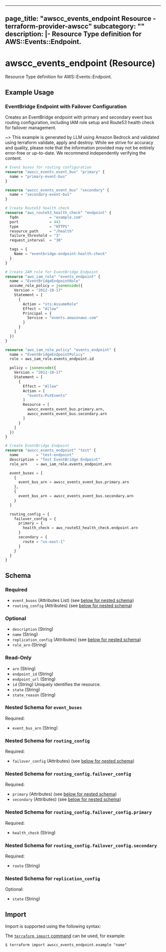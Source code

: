 
---
page_title: "awscc_events_endpoint Resource - terraform-provider-awscc"
subcategory: ""
description: |-
  Resource Type definition for AWS::Events::Endpoint.
---

# awscc_events_endpoint (Resource)

Resource Type definition for AWS::Events::Endpoint.

## Example Usage

### EventBridge Endpoint with Failover Configuration

Creates an EventBridge endpoint with primary and secondary event bus routing configuration, including IAM role setup and Route53 health check for failover management.

~> This example is generated by LLM using Amazon Bedrock and validated using terraform validate, apply and destroy. While we strive for accuracy and quality, please note that the information provided may not be entirely error-free or up-to-date. We recommend independently verifying the content.

```terraform
# Event buses for routing configuration
resource "awscc_events_event_bus" "primary" {
  name = "primary-event-bus"
}

resource "awscc_events_event_bus" "secondary" {
  name = "secondary-event-bus"
}

# Create Route53 health check
resource "aws_route53_health_check" "endpoint" {
  fqdn              = "example.com"
  port              = 443
  type              = "HTTPS"
  resource_path     = "/health"
  failure_threshold = "3"
  request_interval  = "30"

  tags = {
    Name = "eventbridge-endpoint-health-check"
  }
}

# Create IAM role for EventBridge Endpoint
resource "aws_iam_role" "events_endpoint" {
  name = "EventBridgeEndpointRole"
  assume_role_policy = jsonencode({
    Version = "2012-10-17"
    Statement = [
      {
        Action = "sts:AssumeRole"
        Effect = "Allow"
        Principal = {
          Service = "events.amazonaws.com"
        }
      }
    ]
  })
}

resource "aws_iam_role_policy" "events_endpoint" {
  name = "EventBridgeEndpointPolicy"
  role = aws_iam_role.events_endpoint.id

  policy = jsonencode({
    Version = "2012-10-17"
    Statement = [
      {
        Effect = "Allow"
        Action = [
          "events:PutEvents"
        ]
        Resource = [
          awscc_events_event_bus.primary.arn,
          awscc_events_event_bus.secondary.arn
        ]
      }
    ]
  })
}

# Create EventBridge Endpoint
resource "awscc_events_endpoint" "test" {
  name        = "test-endpoint"
  description = "Test EventBridge Endpoint"
  role_arn    = aws_iam_role.events_endpoint.arn

  event_buses = [
    {
      event_bus_arn = awscc_events_event_bus.primary.arn
    },
    {
      event_bus_arn = awscc_events_event_bus.secondary.arn
    }
  ]

  routing_config = {
    failover_config = {
      primary = {
        health_check = aws_route53_health_check.endpoint.arn
      }
      secondary = {
        route = "us-east-1"
      }
    }
  }
}
```

<!-- schema generated by tfplugindocs -->
## Schema

### Required

- `event_buses` (Attributes List) (see [below for nested schema](#nestedatt--event_buses))
- `routing_config` (Attributes) (see [below for nested schema](#nestedatt--routing_config))

### Optional

- `description` (String)
- `name` (String)
- `replication_config` (Attributes) (see [below for nested schema](#nestedatt--replication_config))
- `role_arn` (String)

### Read-Only

- `arn` (String)
- `endpoint_id` (String)
- `endpoint_url` (String)
- `id` (String) Uniquely identifies the resource.
- `state` (String)
- `state_reason` (String)

<a id="nestedatt--event_buses"></a>
### Nested Schema for `event_buses`

Required:

- `event_bus_arn` (String)


<a id="nestedatt--routing_config"></a>
### Nested Schema for `routing_config`

Required:

- `failover_config` (Attributes) (see [below for nested schema](#nestedatt--routing_config--failover_config))

<a id="nestedatt--routing_config--failover_config"></a>
### Nested Schema for `routing_config.failover_config`

Required:

- `primary` (Attributes) (see [below for nested schema](#nestedatt--routing_config--failover_config--primary))
- `secondary` (Attributes) (see [below for nested schema](#nestedatt--routing_config--failover_config--secondary))

<a id="nestedatt--routing_config--failover_config--primary"></a>
### Nested Schema for `routing_config.failover_config.primary`

Required:

- `health_check` (String)


<a id="nestedatt--routing_config--failover_config--secondary"></a>
### Nested Schema for `routing_config.failover_config.secondary`

Required:

- `route` (String)




<a id="nestedatt--replication_config"></a>
### Nested Schema for `replication_config`

Optional:

- `state` (String)

## Import

Import is supported using the following syntax:

The [`terraform import` command](https://developer.hashicorp.com/terraform/cli/commands/import) can be used, for example:

```shell
$ terraform import awscc_events_endpoint.example "name"
```
